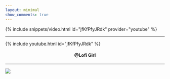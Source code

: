 ```yaml
---
layout: minimal
show_comments: true
---
```


{% include snippets/video.html id="jfKfPfyJRdk" provider="youtube" %}

---
{% include youtube.html id="jfKfPfyJRdk" %}

<h4> <p align="center"> @Lofi Girl </p> </h4>

---

![](https://is.gd/uVvIMS)
